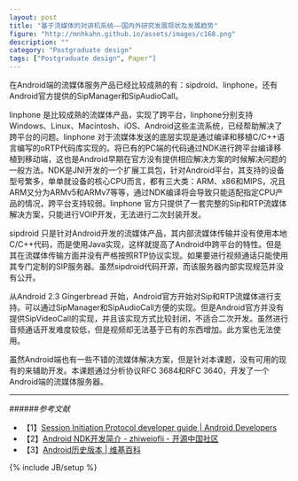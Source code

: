 ```yaml
---
layout: post
title: "基于流媒体的对讲机系统——国内外研究发展现状及发展趋势"
figure: "http://mnhkahn.github.io/assets/images/c168.png"
description: ""
category: "Postgraduate design"
tags: ["Postgraduate design", Paper"]
---
```


在Android端的流媒体服务产品已经比较成熟的有：sipdroid、linphone，还有Android官方提供的SipManager和SipAudioCall。

linphone 是比较成熟的流媒体产品，实现了跨平台，linphone分别支持Windows、Linux、Macintosh、iOS、Android这些主流系统，已经帮助解决了跨平台的问题。linphone 对于流媒体发送的底层实现是通过编译和移植C/C++语言编写的oRTP代码库实现的。将已有的PC端的代码通过NDK进行跨平台编译移植到移动端，这也是Android早期在官方没有提供相应解决方案的时候解决问题的一般方法。NDK是JNI开发的一个扩展工具包，针对Android平台，其支持的设备型号繁多，单单就设备的核心CPU而言，都有三大类：ARM、x86和MIPS，况且ARM又分为ARMv5和ARMv7等等，通过NDK编译将会导致只能适配指定CPU产品的情况，跨平台支持较弱。linphone 官方只提供了一套完整的Sip和RTP流媒体解决方案，只能进行VOIP开发，无法进行二次封装开发。

sipdroid 只是针对Android开发的流媒体产品，其内部流媒体传输并没有使用本地C/C++代码，而是使用Java实现，这样就提高了Android中跨平台的特性。但是其在流媒体传输方面并没有严格按照RTP协议实现。如果要进行视频通话只能使用其专门定制的SIP服务器。虽然sipdroid代码开源，而该服务器内部实现规范并没有公开。

从Android 2.3 Gingerbread 开始，Android官方开始对Sip和RTP流媒体进行支持。可以通过SipManager和SipAudioCall方便的实现。但是Android官方并没有提供SipVideoCall的实现，并且该实现方式比较封闭，不适合二次开发。虽然进行音频通话开发难度较低，但是视频却无法基于已有的东西增加。此方案也无法使用。

虽然Android端也有一些不错的流媒体解决方案，但是针对本课题，没有可用的现有的来辅助开发。本课题通过分析协议RFC 3684和RFC 3640，开发了一个Android端的流媒体服务器。

---

######*参考文献*

+ 【1】[Session Initiation Protocol developer guide | Android Developers](http://developer.android.com/guide/topics/connectivity/sip.html)
+ 【2】[Android NDK开发简介 - zhiweiofli - 开源中国社区](http://my.oschina.net/zhiweiofli/blog/112287)
+ 【3】[Android历史版本 | 维基百科](http://zh.wikipedia.org/wiki/Android%E6%AD%B7%E5%8F%B2%E7%89%88%E6%9C%AC)

{% include JB/setup %}